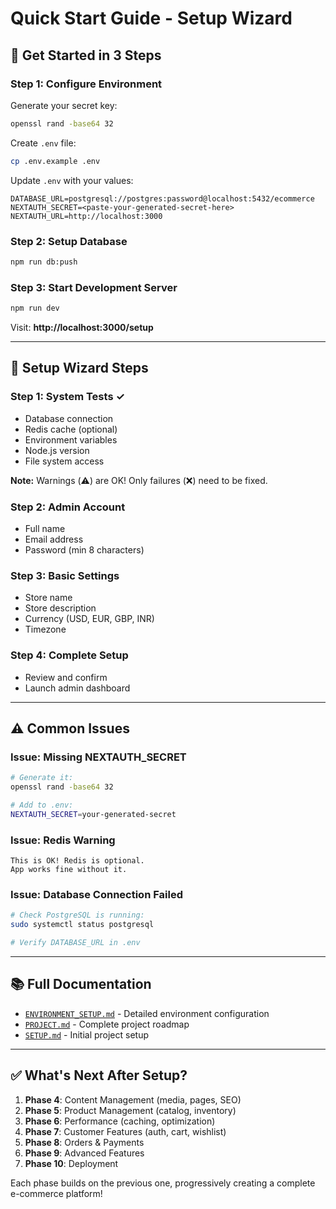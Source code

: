 # Quick Start Guide - Setup Wizard

## 🚀 Get Started in 3 Steps

### Step 1: Configure Environment

Generate your secret key:
```bash
openssl rand -base64 32
```

Create `.env` file:
```bash
cp .env.example .env
```

Update `.env` with your values:
```env
DATABASE_URL=postgresql://postgres:password@localhost:5432/ecommerce
NEXTAUTH_SECRET=<paste-your-generated-secret-here>
NEXTAUTH_URL=http://localhost:3000
```

### Step 2: Setup Database

```bash
npm run db:push
```

### Step 3: Start Development Server

```bash
npm run dev
```

Visit: **http://localhost:3000/setup**

---

## 🎯 Setup Wizard Steps

### Step 1: System Tests ✓
- Database connection
- Redis cache (optional)
- Environment variables
- Node.js version
- File system access

**Note:** Warnings (⚠️) are OK! Only failures (❌) need to be fixed.

### Step 2: Admin Account
- Full name
- Email address
- Password (min 8 characters)

### Step 3: Basic Settings
- Store name
- Store description
- Currency (USD, EUR, GBP, INR)
- Timezone

### Step 4: Complete Setup
- Review and confirm
- Launch admin dashboard

---

## ⚠️ Common Issues

### Issue: Missing NEXTAUTH_SECRET
```bash
# Generate it:
openssl rand -base64 32

# Add to .env:
NEXTAUTH_SECRET=your-generated-secret
```

### Issue: Redis Warning
```
This is OK! Redis is optional.
App works fine without it.
```

### Issue: Database Connection Failed
```bash
# Check PostgreSQL is running:
sudo systemctl status postgresql

# Verify DATABASE_URL in .env
```

---

## 📚 Full Documentation

- [`ENVIRONMENT_SETUP.md`](ENVIRONMENT_SETUP.md) - Detailed environment configuration
- [`PROJECT.md`](PROJECT.md) - Complete project roadmap
- [`SETUP.md`](SETUP.md) - Initial project setup

---

## ✅ What's Next After Setup?

1. **Phase 4**: Content Management (media, pages, SEO)
2. **Phase 5**: Product Management (catalog, inventory)
3. **Phase 6**: Performance (caching, optimization)
4. **Phase 7**: Customer Features (auth, cart, wishlist)
5. **Phase 8**: Orders & Payments
6. **Phase 9**: Advanced Features
7. **Phase 10**: Deployment

Each phase builds on the previous one, progressively creating a complete e-commerce platform!
